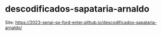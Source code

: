 # descodificados-sapataria-arnaldo

Site: https://2023-senai-sp-ford-enter.github.io/descodificados-sapataria-arnaldo/
